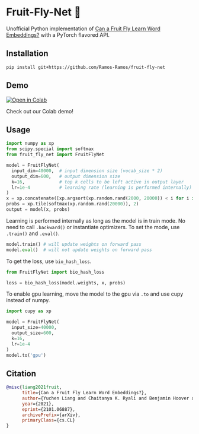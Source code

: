 # Fruit-Fly-Net 🍄

Unofficial Python implementation of [Can a Fruit Fly Learn Word Embeddings?](https://arxiv.org/abs/2101.06887.pdf) with a PyTorch flavored API.

## Installation

```
pip install git+https://github.com/Ramos-Ramos/fruit-fly-net
```

## Demo

[![Open in Colab](https://colab.research.google.com/assets/colab-badge.svg)](https://colab.research.google.com/github/Ramos-Ramos/fruit-fly-net/blob/main/demo/Fruit_Fly_Net_demo_🍄.ipynb)

Check out our Colab demo!

## Usage

```python
import numpy as xp
from scipy.special import softmax
from fruit_fly_net import FruitFlyNet

model = FruitFlyNet(
  input_dim=40000,  # input dimension size (vocab_size * 2)
  output_dim=600,   # output dimension size
  k=16,             # top k cells to be left active in output layer
  lr=1e-4           # learning rate (learning is performed internally)
)
x = xp.concatenate([xp.argsort(xp.random.rand(2000, 20000)) < i for i in (15, 1)], axis=1)
probs = xp.tile(softmax(xp.random.rand(20000)), 2)
output = model(x, probs)
```

Learning is performed internally as long as the model is in train mode. No need to call `.backward()` or instantiate optimizers. To set the mode, use `.train()` and `.eval()`.

```python
model.train() # will update weights on forward pass
model.eval()  # will not update weights on forward pass
```

To get the loss, use `bio_hash_loss`.

```python
from FruitFlyNet import bio_hash_loss

loss = bio_hash_loss(model.weights, x, probs)
```

To enable gpu learning, move the model to the gpu via `.to` and use cupy instead of numpy.

```python
import cupy as xp

model = FruitFlyNet(
  input_size=40000,
  output_size=600,
  k=16,
  lr=1e-4
)
model.to('gpu')
```

<!---Training and validation loop setups, adapted from [PyTorch's tutorials](https://pytorch.org/tutorials/beginner/blitz/cifar10_tutorial.html)

```python
from fruit_fly_net import FruitFlyNet, bio_hash_loss

model = FruitFlyNet(
  input_size=40000,
  output_size=600,
  k=16,
  lr=1e-4
)
x = xp.concatenate([xp.argsort(xp.random.rand(2, 20000)) < i for i in (16, 1)], axis=1)
probs = xp.tile(xp.random.rand(20000), 2)
assert model.training, "Cannot update weights in eval mode"

for epoch in range(15):  # loop over the dataset multiple times

    running_loss = 0.0
    for i, data in enumerate(trainloader, 0):
        # forward
        _ = model(inputs)
        loss = bio_hash_loss(model.weights, x, probs)

        # print statistics
        running_loss += loss
        if i % 2000 == 1999:    # print every 2000 mini-batches
            print('[%d, %5d] loss: %.3f' %
                  (epoch + 1, i + 1, running_loss / 2000))
            running_loss = 0.0

print('Finished Training')

test_x = xp.concatenate([xp.argsort(xp.random.rand(2, 20000)) < i for i in (16, 1)], axis=1)
model.eval()
assert not model.training, "Model weights will update if not in eval mode"

validation_loss = 0.0
for i, data in enumerate(trainloader, 0):
    # forward
    _ = model(inputs)
    validation_loss += bio_hash_loss(model.weights, x, probs)

# print statistics
print('validation_loss: %.3f' % (running_loss / 2000))
```--->

## Citation
```bibtex
@misc{liang2021fruit,
      title={Can a Fruit Fly Learn Word Embeddings?}, 
      author={Yuchen Liang and Chaitanya K. Ryali and Benjamin Hoover and Leopold Grinberg and Saket Navlakha and Mohammed J. Zaki and Dmitry Krotov},
      year={2021},
      eprint={2101.06887},
      archivePrefix={arXiv},
      primaryClass={cs.CL}
}
```
